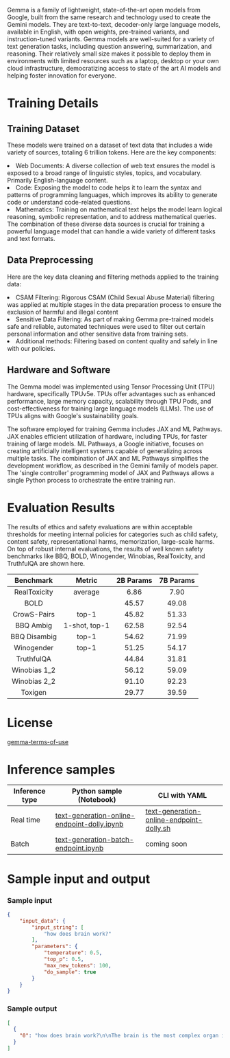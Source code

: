 Gemma is a family of lightweight, state-of-the-art open models from Google, built from the same research and technology used to create the Gemini models. They are text-to-text, decoder-only large language models, available in English, with open weights, pre-trained variants, and instruction-tuned variants. Gemma models are well-suited for a variety of text generation tasks, including question answering, summarization, and reasoning. Their relatively small size makes it possible to deploy them in environments with limited resources such as a laptop, desktop or your own cloud infrastructure, democratizing access to state of the art AI models and helping foster innovation for everyone.

# Training Details

## Training Dataset

These models were trained on a dataset of text data that includes a wide variety of sources, totaling 6 trillion tokens. Here are the key components:

<li>Web Documents: A diverse collection of web text ensures the model is exposed to a broad range of linguistic styles, topics, and vocabulary. Primarily English-language content.
<li>Code: Exposing the model to code helps it to learn the syntax and patterns of programming languages, which improves its ability to generate code or understand code-related questions.
<li>Mathematics: Training on mathematical text helps the model learn logical reasoning, symbolic representation, and to address mathematical queries.
The combination of these diverse data sources is crucial for training a powerful language model that can handle a wide variety of different tasks and text formats.

## Data Preprocessing
Here are the key data cleaning and filtering methods applied to the training data:

<li>CSAM Filtering: Rigorous CSAM (Child Sexual Abuse Material) filtering was applied at multiple stages in the data preparation process to ensure the exclusion of harmful and illegal content
<li>Sensitive Data Filtering: As part of making Gemma pre-trained models safe and reliable, automated techniques were used to filter out certain personal information and other sensitive data from training sets.
<li>Additional methods: Filtering based on content quality and safely in line with our policies.

## Hardware and Software
The Gemma model was implemented using Tensor Processing Unit (TPU) hardware, specifically TPUv5e. TPUs offer advantages such as enhanced performance, large memory capacity, scalability through TPU Pods, and cost-effectiveness for training large language models (LLMs). The use of TPUs aligns with Google's sustainability goals.

The software employed for training Gemma includes JAX and ML Pathways. JAX enables efficient utilization of hardware, including TPUs, for faster training of large models. ML Pathways, a Google initiative, focuses on creating artificially intelligent systems capable of generalizing across multiple tasks. The combination of JAX and ML Pathways simplifies the development workflow, as described in the Gemini family of models paper. The 'single controller' programming model of JAX and Pathways allows a single Python process to orchestrate the entire training run.

# Evaluation Results
The results of ethics and safety evaluations are within acceptable thresholds for meeting internal policies for categories such as child safety, content safety, representational harms, memorization, large-scale harms. On top of robust internal evaluations, the results of well known safety benchmarks like BBQ, BOLD, Winogender, Winobias, RealToxicity, and TruthfulQA are shown here.

| Benchmark	|Metric	| 2B Params	|7B Params|
|:----:|:----:|:----:|:----:|
|RealToxicity	|average	|6.86	|7.90|
|BOLD	|	|45.57	|49.08|
|CrowS-Pairs	|top-1	|45.82	|51.33|
|BBQ Ambig	|1-shot, top-1|	62.58	|92.54|
|BBQ Disambig	|top-1	|54.62	|71.99|
|Winogender	|top-1	|51.25	|54.17|
|TruthfulQA	| |	44.84|	31.81|
|Winobias 1_2	| |	56.12	|59.09|
|Winobias 2_2|		|91.10 | 92.23|
|Toxigen	| |	29.77|	39.59|




# License

<a href="https://ai.google.dev/gemma/terms" target="_blank">gemma-terms-of-use</a>


# Inference samples

Inference type|Python sample (Notebook)|CLI with YAML
|--|--|--|
Real time|<a href="https://aka.ms/azureml-infer-online-sdk-text-generation-dolly" target="_blank">text-generation-online-endpoint-dolly.ipynb</a>|<a href="https://aka.ms/azureml-infer-online-cli-text-generation-dolly" target="_blank">text-generation-online-endpoint-dolly.sh</a>
Batch |<a href="https://aka.ms/azureml-infer-batch-sdk-text-generation" target="_blank">text-generation-batch-endpoint.ipynb</a>| coming soon



# Sample input and output

### Sample input

```json
{
    "input_data": {
        "input_string": [
            "how does brain work?"
        ],
        "parameters": {
            "temperature": 0.5,
            "top_p": 0.5,
            "max_new_tokens": 100,
            "do_sample": true
        }
    }
}
```



### Sample output

```json
[
  {
    "0": "how does brain work?\n\nThe brain is the most complex organ in the human body. It is responsible for controlling all of the body’s functions, including breathing, heart rate, and digestion. The brain is also responsible for thinking, feeling, and remembering.\n\nThe brain is made up of billions of cells, called neurons. Neurons are connected to each other by tiny fibers called axons. Axons carry electrical signals from one neuron to another.\n\nThe brain is divided into two main parts: the cerebrum and"
  }
]
```

